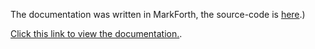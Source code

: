 The documentation was written in MarkForth, the source-code is [here](https://github.com/Russell-Horwood/MarkForth/tree/main/src/MarkForth.Samples/MarkForth).)

[Click this link to view the documentation.](https://russell-horwood.github.io/MarkForth/).
